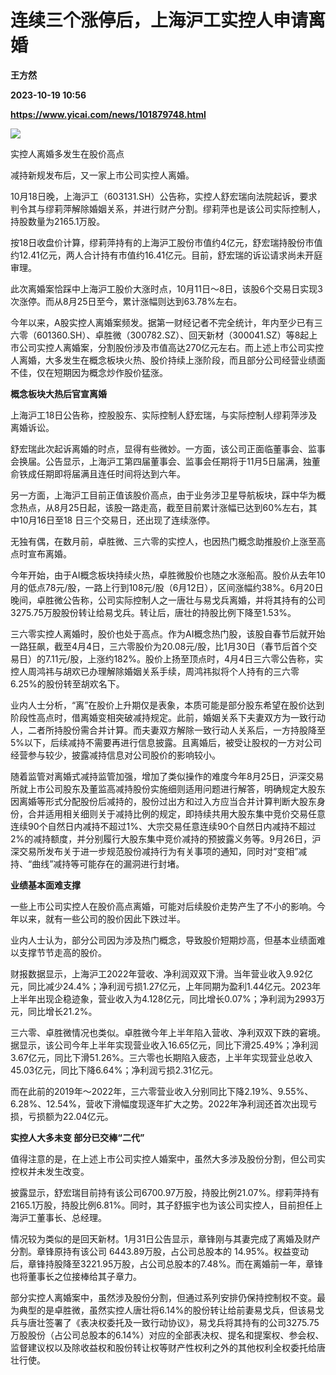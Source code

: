 # 连续三个涨停后，上海沪工实控人申请离婚
**王方然**

**2023-10-19 10:56**

**https://www.yicai.com/news/101879748.html**

![](https://imgcdn.yicai.com/uppics/slides/2023/10/ae07aa96dd77f5870362bdfdf14fe6fe.jpg)

实控人离婚多发生在股价高点

减持新规发布后，又一家上市公司实控人离婚。

10月18日晚，上海沪工（603131.SH）公告称，实控人舒宏瑞向法院起诉，要求判令其与缪莉萍解除婚姻关系，并进行财产分割。缪莉萍也是该公司实际控制人，持股数量为2165.1万股。

按18日收盘价计算，缪莉萍持有的上海沪工股份市值约4亿元，舒宏瑞持股份市值约12.41亿元，两人合计持有市值约16.41亿元。目前，舒宏瑞的诉讼请求尚未开庭审理。

此次离婚案恰踩中上海沪工股价大涨时点，10月11日～8日，该股6个交易日实现3次涨停。而从8月25日至今，累计涨幅则达到63.78%左右。

今年以来，A股实控人离婚案频发。据第一财经记者不完全统计，年内至少已有三六零（601360.SH）、卓胜微（300782.SZ）、回天新材（300041.SZ）等8起上市公司实控人离婚案，分割股份涉及市值高达270亿元左右。而上述上市公司实控人离婚，大多发生在概念板块火热、股价持续上涨阶段，而且部分公司经营业绩面不佳，仅在短期因为概念炒作股价猛涨。

**概念板块大热后官宣离婚**

上海沪工18日公告称，控股股东、实际控制人舒宏瑞，与实际控制人缪莉萍涉及离婚诉讼。

舒宏瑞此次起诉离婚的时点，显得有些微妙。一方面，该公司正面临董事会、监事会换届。公告显示，上海沪工第四届董事会、监事会任期将于11月5日届满，独董俞铁成任期即将届满且连任时间将达到六年。

另一方面，上海沪工目前正值该股价高点，由于业务涉卫星导航板块，踩中华为概念热点，从8月25日起，该股一路走高，截至目前累计涨幅已达到60%左右，其中10月16日至18 日三个交易日，还出现了连续涨停。

无独有偶，在数月前，卓胜微、三六零的实控人，也因热门概念助推股价上涨至高点时宣布离婚。

今年开始，由于AI概念板块持续火热，卓胜微股价也随之水涨船高。股价从去年10月的低点78元/股，一路上行到108元/股（6月12日），区间涨幅约38%。6月20日晚间，卓胜微公告称，公司实际控制人之一唐壮与易戈兵离婚，并将其持有的公司3275.75万股股份转让给易戈兵。转让后，唐壮的持股比例下降至1.53%。

三六零实控人离婚时，股价也处于高点。作为AI概念热门股，该股自春节后就开始一路狂飙，截至4月4日，三六零股价为20.08元/股，比1月30日（春节后首个交易日）的7.11元/股，上涨约182%。股价上扬至顶点时，4月4日三六零公告称，实控人周鸿祎与胡欢已办理解除婚姻关系手续，周鸿祎拟将个人持有的三六零6.25%的股份转至胡欢名下。

业内人士分析，“离”在股价上升期仅是表象，本质可能是部分股东希望在股价达到阶段性高点时，借离婚变相突破减持规定。此前，婚姻关系下夫妻双方为一致行动人，二者所持股份需合并计算。而夫妻双方解除一致行动人关系后，一方持股降至5%以下，后续减持不需要再进行信息披露。且离婚后，被受让股权的一方对公司经营参与较少，披露减持信息对公司股价的影响较小。

随着监管对离婚式减持监管加强，增加了类似操作的难度今年8月25日，沪深交易所就上市公司股东及董监高减持股份实施细则适用问题进行解答，明确规定大股东因离婚等形式分配股份后减持的，股份过出方和过入方应当合并计算判断大股东身份，合并适用相关细则关于减持比例的规定，即持续共用大股东集中竞价交易任意连续90个自然日内减持不超过1%、大宗交易任意连续90个自然日内减持不超过2%的减持额度，并分别履行大股东集中竞价减持的预披露义务等。9月26日，沪深交易所发布关于进一步规范股份减持行为有关事项的通知，同时对“变相”减持、“曲线”减持等可能存在的漏洞进行封堵。

**业绩基本面难支撑**

一些上市公司实控人在股价高点离婚，可能对后续股价走势产生了不小的影响。今年以来，就有一些公司的股价因此下跌过半。

业内人士认为，部分公司因为涉及热门概念，导致股价短期炒高，但基本业绩面难以支撑节节走高的股价。

财报数据显示，上海沪工2022年营收、净利润双双下滑。当年营业收入9.92亿元，同比减少24.4%；净利润亏损1.27亿元，上年同期为盈利1.44亿元。2023年上半年出现企稳迹象，营业收入为4.128亿元，同比增长0.07%；净利润为2993万元，同比增长21.2%。

三六零、卓胜微情况也类似。卓胜微今年上半年陷入营收、净利双双下跌的窘境。据显示，该公司今年上半年实现营业收入16.65亿元，同比下滑25.49%；净利润3.67亿元，同比下滑51.26%。三六零也长期陷入疲态，上半年实现营业总收入45.03亿元，同比下降6.64%；净利润亏损2.31亿元。

而在此前的2019年～2022年，三六零营业收入分别同比下降2.19%、9.55%、6.28%、12.54%，营收下滑幅度现逐年扩大之势。2022年净利润还首次出现亏损，亏损额为22.04亿元。

**实控人大多未变 部分已交棒“二代”**

值得注意的是，在上述上市公司实控人婚案中，虽然大多涉及股份分割，但公司实控权并未发生改变。

披露显示，舒宏瑞目前持有该公司6700.97万股，持股比例21.07%。缪莉萍持有2165.1万股，持股比例6.81%。同时，其子舒振宇也为该公司实控人，目前担任上海沪工董事长、总经理。

情况较为类似的是回天新材。1月31日公告显示，章锋刚与其妻完成了离婚及财产分割。章锋原持有该公司 6443.89万股，占公司总股本的 14.95%。权益变动后，章锋持股降至3221.95万股，占公司总股本的7.48%。而在离婚前一年，章锋也将董事长之位接棒给其子章力。

部分实控人离婚案中，虽然涉及股份分割，但通过系列安排仍保持控制权不变。最为典型的是卓胜微，虽然实控人唐壮将6.14%的股份转让给前妻易戈兵，但该易戈兵与唐壮签署了《表决权委托及一致行动协议》，易戈兵将其持有的公司3275.75万股股份（占公司总股本的6.14%）对应的全部表决权、提名和提案权、参会权、监督建议权以及除收益权和股份转让权等财产性权利之外的其他权利全权委托给唐壮行使。